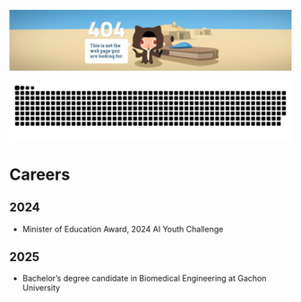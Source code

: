 ![404](https://github.com/Suk0803/imgs/blob/main/404.png)

![snake](https://raw.githubusercontent.com/suk0803/suk0803/output/github-contribution-grid-snake-dark.svg)

# Careers
## 2024
- Minister of Education Award, 2024 AI Youth Challenge

## 2025
- Bachelor’s degree candidate in Biomedical Engineering at Gachon University

